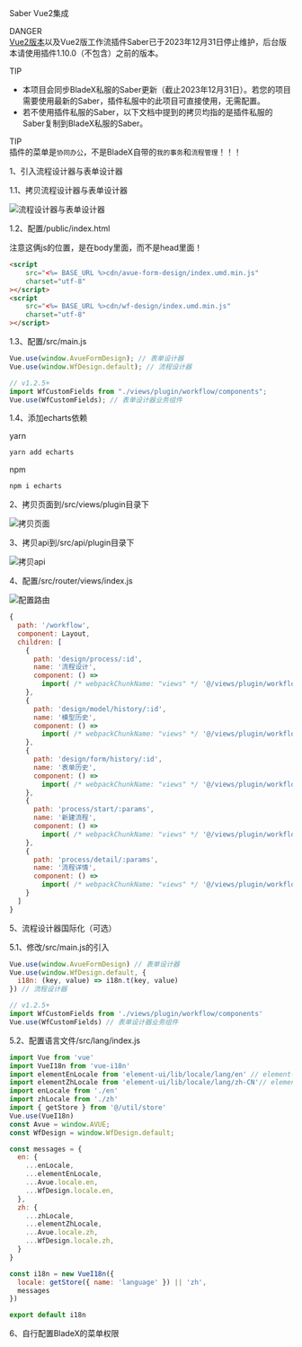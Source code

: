 Saber Vue2集成

DANGER  
[Vue2版本](https://v2.cn.vuejs.org/eol/)以及Vue2版工作流插件Saber已于2023年12月31日停止维护，后台版本请使用插件1.10.0（不包含）之前的版本。

TIP  
* 本项目会同步BladeX私服的Saber更新（截止2023年12月31日）。若您的项目需要使用最新的Saber，插件私服中的此项目可直接使用，无需配置。  
* 若不使用插件私服的Saber，以下文档中提到的拷贝均指的是插件私服的Saber复制到BladeX私服的Saber。

TIP  
插件的菜单是`协同办公`，不是BladeX自带的`我的事务`和`流程管理`！！！

1、引入流程设计器与表单设计器

1.1、拷贝流程设计器与表单设计器  

![流程设计器与表单设计器](https://raw.githubusercontent.com/Yuchenhui/notes/main/pic/1746692959843.png)

1.2、配置/public/index.html  

注意这俩js的位置，是在body里面，而不是head里面！

```html
<script
	src="<%= BASE_URL %>cdn/avue-form-design/index.umd.min.js"
	charset="utf-8"
></script>
<script
	src="<%= BASE_URL %>cdn/wf-design/index.umd.min.js"
	charset="utf-8"
></script>
```

1.3、配置/src/main.js

```js
Vue.use(window.AvueFormDesign); // 表单设计器
Vue.use(window.WfDesign.default); // 流程设计器

// v1.2.5+
import WfCustomFields from "./views/plugin/workflow/components";
Vue.use(WfCustomFields); // 表单设计器业务组件
```

1.4、添加echarts依赖  

yarn

```sh
yarn add echarts
```

npm

```sh
npm i echarts
```

2、拷贝页面到/src/views/plugin目录下  

![拷贝页面](https://raw.githubusercontent.com/Yuchenhui/notes/main/pic/1746692980494.png)

3、拷贝api到/src/api/plugin目录下  

![拷贝api](https://raw.githubusercontent.com/Yuchenhui/notes/main/pic/1746693002715.png)

4、配置/src/router/views/index.js

![配置路由](https://raw.githubusercontent.com/Yuchenhui/notes/main/pic/1746693023491.png)

```js
{
  path: '/workflow',
  component: Layout,
  children: [
    {
      path: 'design/process/:id',
      name: '流程设计',
      component: () =>
        import( /* webpackChunkName: "views" */ '@/views/plugin/workflow/design'),
    },
    {
      path: 'design/model/history/:id',
      name: '模型历史',
      component: () =>
        import( /* webpackChunkName: "views" */ '@/views/plugin/workflow/design/model-history'),
    },
    {
      path: 'design/form/history/:id',
      name: '表单历史',
      component: () =>
        import( /* webpackChunkName: "views" */ '@/views/plugin/workflow/design/form-history'),
    },
    {
      path: 'process/start/:params',
      name: '新建流程',
      component: () =>
        import( /* webpackChunkName: "views" */ '@/views/plugin/workflow/process/components/form'),
    },
    {
      path: 'process/detail/:params',
      name: '流程详情',
      component: () =>
        import( /* webpackChunkName: "views" */ '@/views/plugin/workflow/process/components/detail'),
    }
  ]
}
```

5、流程设计器国际化（可选）

5.1、修改/src/main.js的引入

```js
Vue.use(window.AvueFormDesign) // 表单设计器
Vue.use(window.WfDesign.default, {
  i18n: (key, value) => i18n.t(key, value)
}) // 流程设计器

// v1.2.5+
import WfCustomFields from './views/plugin/workflow/components'
Vue.use(WfCustomFields) // 表单设计器业务组件
```

5.2、配置语言文件/src/lang/index.js

```js
import Vue from 'vue'
import VueI18n from 'vue-i18n'
import elementEnLocale from 'element-ui/lib/locale/lang/en' // element-ui lang
import elementZhLocale from 'element-ui/lib/locale/lang/zh-CN'// element-ui lang
import enLocale from './en'
import zhLocale from './zh'
import { getStore } from '@/util/store'
Vue.use(VueI18n)
const Avue = window.AVUE;
const WfDesign = window.WfDesign.default;

const messages = {
  en: {
    ...enLocale,
    ...elementEnLocale,
    ...Avue.locale.en,
    ...WfDesign.locale.en,
  },
  zh: {
    ...zhLocale,
    ...elementZhLocale,
    ...Avue.locale.zh,
    ...WfDesign.locale.zh,
  }
}

const i18n = new VueI18n({
  locale: getStore({ name: 'language' }) || 'zh',
  messages
})

export default i18n
```

6、自行配置BladeX的菜单权限